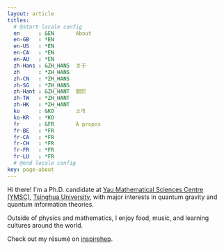 ```yaml
---
layout: article
titles:
  # @start locale config
  en      : &EN       About
  en-GB   : *EN
  en-US   : *EN
  en-CA   : *EN
  en-AU   : *EN
  zh-Hans : &ZH_HANS  关于
  zh      : *ZH_HANS
  zh-CN   : *ZH_HANS
  zh-SG   : *ZH_HANS
  zh-Hant : &ZH_HANT  關於
  zh-TW   : *ZH_HANT
  zh-HK   : *ZH_HANT
  ko      : &KO       소개
  ko-KR   : *KO
  fr      : &FR       À propos
  fr-BE   : *FR
  fr-CA   : *FR
  fr-CH   : *FR
  fr-FR   : *FR
  fr-LU   : *FR
  # @end locale config
key: page-about
---
```


Hi there! I'm a Ph.D. candidate at [Yau Mathematical Sciences Centre (YMSC)](https://ymsc.tsinghua.edu.cn/en/), [Tsinghua University](https://www.tsinghua.edu.cn/en/), with major interests in quantum gravity and quantum information theories.
  
Outside of physics and mathematics, I enjoy food, music, and learning cultures around the world.

Check out my résumé on [inspirehep](https://inspirehep.net/authors/1873043).

<!-- {% highlight javascript %}
{% endhighlight %} -->
